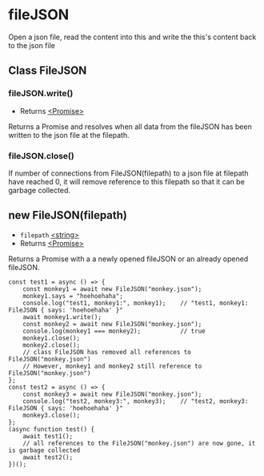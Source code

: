 # fileJSON
Open a json file, read the content into this and write the this's content back to the json file

<h2>Class FileJSON</h2>
<h3>fileJSON.write()</h3>
<ul>
    <li>Returns <a href="https://developer.mozilla.org/en-US/docs/Web/JavaScript/Reference/Global_Objects/Promise">&lt;Promise&gt;</a></li>
</ul>
Returns a Promise and resolves when all data from the fileJSON has been written to the json file at the filepath.
<h3>fileJSON.close()</h3>
If number of connections from FileJSON(filepath) to a json file at filepath have reached 0, it will remove reference to this filepath so that it can be garbage collected.
<h2>new FileJSON(filepath)</h2>
<ul>
    <li><code>filepath</code> <a href="https://developer.mozilla.org/en-US/docs/Web/JavaScript/Data_structures#String_type">&lt;string&gt;</a></li>
    <li>Returns <a href="https://developer.mozilla.org/en-US/docs/Web/JavaScript/Reference/Global_Objects/Promise">&lt;Promise&gt;</a></li>
</ul>
Returns a Promise with a a newly opened fileJSON or an already opened fileJSON.
<pre><code>const test1 = async () => {
    const monkey1 = await new FileJSON("monkey.json");
    monkey1.says = "hoehoehaha";
    console.log("test1, monkey1:", monkey1);    // "test1, monkey1: FileJSON { says: 'hoehoehaha' }"
    await monkey1.write();
    const monkey2 = await new FileJSON("monkey.json");
    console.log(monkey1 === monkey2);           // true
    monkey1.close();
    monkey2.close();
    // class FileJSON has removed all references to FileJSON("monkey.json")
    // However, monkey1 and monkey2 still reference to FileJSON("monkey.json")
};
const test2 = async () => {
    const monkey3 = await new FileJSON("monkey.json");
    console.log("test2, monkey3:", monkey3);    // "test2, monkey3: FileJSON { says: 'hoehoehaha' }"
    monkey3.close();
};
(async function test() {
    await test1();
    // all references to the FileJSON("monkey.json") are now gone, it is garbage collected
    await test2();
})();</code></pre>